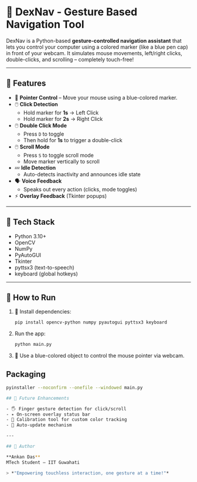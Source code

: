 # 🎯 DexNav - Gesture Based Navigation Tool

DexNav is a Python-based **gesture-controlled navigation assistant** that lets you control your computer using a colored marker (like a blue pen cap) in front of your webcam. It simulates mouse movements, left/right clicks, double-clicks, and scrolling – completely touch-free!

---

## 🚀 Features

- 🎯 **Pointer Control** – Move your mouse using a blue-colored marker.
- 🖱️ **Click Detection**
  - Hold marker for **1s** → Left Click
  - Hold marker for **2s** → Right Click
- 🖱️ **Double Click Mode**
  - Press `D` to toggle
  - Then hold for **1s** to trigger a double-click
- 🖱️ **Scroll Mode**
  - Press `S` to toggle scroll mode
  - Move marker vertically to scroll
- 💤 **Idle Detection**
  - Auto-detects inactivity and announces idle state
- 🗣️ **Voice Feedback**
  - Speaks out every action (clicks, mode toggles)
- ⚡ **Overlay Feedback** (Tkinter popups)

---

## 🧰 Tech Stack

- Python 3.10+
- OpenCV
- NumPy
- PyAutoGUI
- Tkinter
- pyttsx3 (text-to-speech)
- keyboard (global hotkeys)

---

## 🧪 How to Run

1. 🔧 Install dependencies:
   ```bash
   pip install opencv-python numpy pyautogui pyttsx3 keyboard
2. Run the app:
   ```bash
   python main.py
3. 🔵 Use a blue-colored object to control the mouse pointer via webcam.

## Packaging
  ```bash
  pyinstaller --noconfirm --onefile --windowed main.py

## 🧠 Future Enhancements

- 🖐️ Finger gesture detection for click/scroll  
- ✴️ On-screen overlay status bar  
- 🎯 Calibration tool for custom color tracking  
- 🔁 Auto-update mechanism  

---

## 🙌 Author

**Ankan Das**  
MTech Student – IIT Guwahati  

> *"Empowering touchless interaction, one gesture at a time!"*

